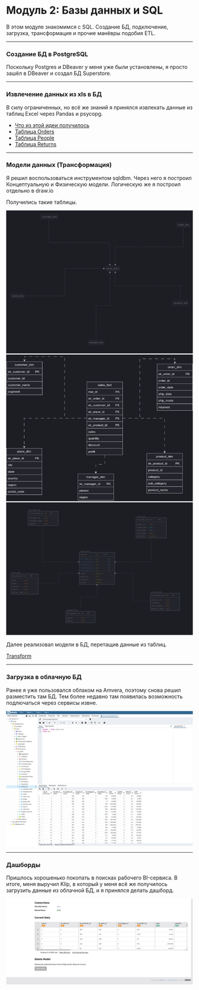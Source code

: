 # Модуль 2: Базы данных и SQL


В этом модуле знакомимся с SQL. Создание БД, подключение, загрузка, трансформация и прочие манёвры подобия ETL.

---

### Создание БД в PostgreSQL

Поскольку Postgres и DBeaver у меня уже были установлены, я просто зашёл в DBeaver и создал БД Superstore.

---

### Извлечение данных из xls в БД

В силу ограниченных, но всё же знаний я принялся извлекать данные из таблиц Excel через Pandas и psycopg.


- [Что из этой идеи получилось](https://github.com/siochy/data-learn/blob/main/DE-101/Module2/xls_to_sql.py)
- [Таблица Orders](https://github.com/siochy/data-learn/blob/main/DE-101/Module2/stg_orders.sql)
- [Таблица People](https://github.com/siochy/data-learn/blob/main/DE-101/Module2/stg_people.sql)
- [Таблица Returns](https://github.com/siochy/data-learn/blob/main/DE-101/Module2/stg_returns.sql)

---

### Модели данных (Трансформация)

Я решил воспользоваться инструментом sqldbm. Через него я построил Концептуальную и Физическую модели. Логическую же я построил отдельно в draw.io


Получились такие таблицы.

<img src='https://raw.githubusercontent.com/siochy/data-learn/refs/heads/main/DE-101/Module2/conceptual.png' alt='Концептуальная'>

<img src='https://raw.githubusercontent.com/siochy/data-learn/refs/heads/main/DE-101/Module2/logical.png' alt='Логическая'>

<img src='https://raw.githubusercontent.com/siochy/data-learn/refs/heads/main/DE-101/Module2/physical_fix.png' alt='Физическая'>


Далее реализовал модели в БД, перетащив данные из таблиц.

[Transform](https://github.com/siochy/data-learn/blob/main/DE-101/Module2/stg_to_bw.sql)

---

### Загрузка в облачную БД

Ранее я уже пользовался облаком на Amvera, поэтому снова решил разместить там БД. Тем более недавно там появилась возможность подлючаться через сервисы извне.

<img src='https://raw.githubusercontent.com/siochy/data-learn/refs/heads/main/DE-101/Module2/db_pgadmin.png' alt='БД'>


---

### Дашборды

Пришлось хорошенько покопать в поисках рабочего BI-сервиса. В итоге, меня выручил Klip, в который у меня всё же получилось загрузить данные из облачной БД, и я принялся делать дашборд.

<img src='https://raw.githubusercontent.com/siochy/data-learn/refs/heads/main/DE-101/Module2/db_klip.png' alt='Klip'>

